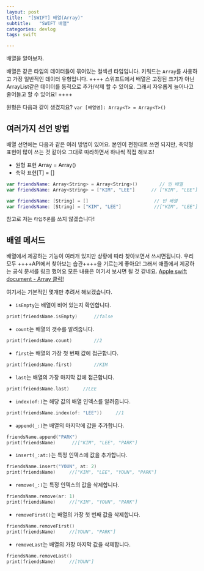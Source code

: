 ```yaml
---
layout: post
title:  "[SWIFT] 배열(Array)"
subtitle:   "SWIFT 배열"
categories: devlog
tags: swift

---
```


배열을 알아보자.

배열은 같은 타입의 데이터들이 묶여있는 컬섹션 타입입니다.
키워드는 `Array`를 사용하고 가장 일반적인 데이터 유형입니다.
++++
스위프트에서 배열은 고정된 크기가 아닌 ArrayList같은 데이터를 동적으로 추가/삭제 할 수 있어요.
그래서 자유롭게 늘어나고 줄어들고 할 수 있어요!
++++

원형은 다음과 같이 생겼지요?
`var [배열명]: Array<T> = Array<T>()`

## 여러가지 선언 방법

배열 선언에는 다음과 같은 여러 방법이 있어요.
본인이 편한대로 쓰면 되지만, 축약형 표현이 많이 쓰는 것 같아요
그대로 따라하면서 하나씩 직접 해보죠!

- 원형 표현 	Array<T> = Array<T>()
- 축약 표현[T] = []

```swift
var friendsName: Array<String> = Array<String>()		// 빈 배열
var friendsName: Array<String> = ["KIM", "LEE"]		 // ["KIM", "LEE"]

var friendsName: [String] = []					      // 빈 배열
var friendsName: [String] = ["KIM", "LEE"]			  //["KIM", "LEE"]
```

참고로 저는 `타입추론`를 쓰지 않겠습니다!

## 배열 메서드

배열에서 제공하는 기능이 여러개 있지만 상황에 따라 찾아보면서 쓰시면됩니다.
우리 모두 ++++API에서 찾아보는 습관++++을 기르는게 좋아요!
그래서 애플에서 제공하는 공식 문서를 링크 했어요 모든 내용은 여기서 보시면 될 것 같네요.
[Apple swift document - Array 클릭!](https://developer.apple.com/documentation/swift/array)

여기서는 기본적인 몇개만 추려서 해보겠습니다.
- `isEmpty`는 배열이 비어 있는지 확인합니다.
```swift
print(friendsName.isEmpty)		//false
```
- `count`는 배열의 갯수를 알려줍니다.
```swift
print(friendsName.count)		//2
```
- `first`는 배열의 가장 첫 번째 값에 접근합니다.
```swift
print(friendsName.first)		//KIM
```
- `last`는 배열의 가장 마지막 값에 접근합니다.
```swift
print(friendsName.last)		//LEE
```
- `index(of:)`는 해당 값의 배열 인덱스를 알려줍니다.
```swift
print(friendsName.index(of: "LEE"))		//1
```
- `append(_:)`는 배열의 마지막에 값을 추가합니다.
```swift
friendsName.append("PARK")
print(friendsName)      //["KIM", "LEE", "PARK"]
```
- `insert(_:at:)`는 특정 인덱스에 값을 추가합니다.
```swift
friendsName.insert("YOUN", at: 2)
print(friendsName)     //["KIM", "LEE", "YOUN", "PARK"] 
```
- `remove(_:)`는 특정 인덱스의 값을 삭제합니다.
```swift
friendsName.remove(ar: 1)
print(friendsName)     //["KIM", "YOUN", "PARK"]  
```
- `removeFirst()`는 배열의 가장 첫 번째 값을 삭제합니다.
```swift
friendsName.removeFirst()
print(friendsName)     //[YOUN", "PARK"] 
```
- `removeLast`는 배열의 가장 마지막 값을 삭제합니다.
```swift
friendsName.removeLast()
print(friendsName)     //[YOUN"] 
```


